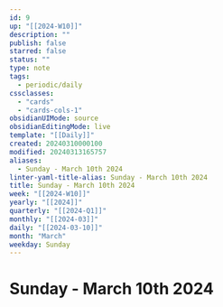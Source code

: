 ```yaml
---
id: 9
up: "[[2024-W10]]"
description: ""
publish: false
starred: false
status: ""
type: note
tags:
  - periodic/daily
cssclasses:
  - "cards"
  - "cards-cols-1"
obsidianUIMode: source
obsidianEditingMode: live
template: "[[Daily]]"
created: 20240310000100
modified: 20240313165757
aliases:
  - Sunday - March 10th 2024
linter-yaml-title-alias: Sunday - March 10th 2024
title: Sunday - March 10th 2024
week: "[[2024-W10]]"
yearly: "[[2024]]"
quarterly: "[[2024-Q1]]"
monthly: "[[2024-03]]"
daily: "[[2024-03-10]]"
month: "March"
weekday: Sunday
---
```


# Sunday - March 10th 2024
